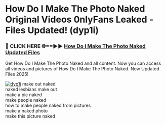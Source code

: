 # How Do I Make The Photo Naked Original Videos 0nlyFans Leaked - Files Updated! (dyp1i)

<h3>🔴 CLICK HERE 🌐==►► <a href="https://tinyurl.com/yckcrads" rel="nofollow">How Do I Make The Photo Naked Updated Files</a></h3>

Get How Do I Make The Photo Naked and all content. Now you can access all videos and pictures of How Do I Make The Photo Naked. New Updated Files 2025!

[![dyp1i](https://i.imgur.com/hpKpOFt.gif)](https://tinyurl.com/yckcrads)
make out naked<br>
naked lesbians make out<br>
make a pic naked<br>
make people naked<br>
how to make people naked from pictures<br>
make a naked photo<br>
make this picture naked